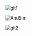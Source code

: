 ![git1](https://github.com/rijwan-uddin/design_metrorail/assets/96045123/3a7c19c0-f93e-4d03-af77-ee6aeb366e0a)

![AndSim](https://github.com/rijwan-uddin/design_metrorail/assets/96045123/2ad659ff-ecdf-4df5-80d5-2cb8fed506d1)

![git2](https://github.com/rijwan-uddin/design_metrorail/assets/96045123/f5cd1306-3523-4e6d-8d72-2606045392d0)
